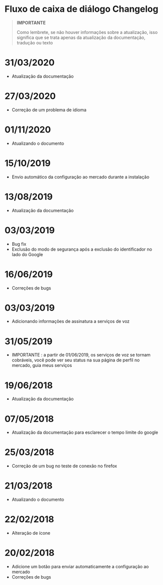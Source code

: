 # Fluxo de caixa de diálogo Changelog

>**IMPORTANTE**
>
>Como lembrete, se não houver informações sobre a atualização, isso significa que se trata apenas da atualização da documentação, tradução ou texto

# 31/03/2020

- Atualização da documentação

# 27/03/2020

- Correção de um problema de idioma

# 01/11/2020

- Atualizando o documento

# 15/10/2019

- Envio automático da configuração ao mercado durante a instalação

# 13/08/2019

- Atualização da documentação

# 03/03/2019

- Bug fix
- Exclusão do modo de segurança após a exclusão do identificador no lado do Google

# 16/06/2019

- Correções de bugs

# 03/03/2019

- Adicionando informações de assinatura a serviços de voz

# 31/05/2019

- IMPORTANTE : a partir de 01/06/2019, os serviços de voz se tornam cobráveis, você pode ver seu status na sua página de perfil no mercado, guia meus serviços

# 19/06/2018

- Atualização da documentação

# 07/05/2018

- Atualização da documentação para esclarecer o tempo limite do google

# 25/03/2018

- Correção de um bug no teste de conexão no firefox

# 21/03/2018

- Atualizando o documento

# 22/02/2018

- Alteração de ícone

# 20/02/2018

- Adicione um botão para enviar automaticamente a configuração ao mercado
- Correções de bugs
